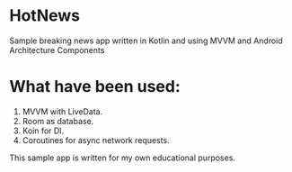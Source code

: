 # HotNews
Sample breaking news app written in Kotlin and using MVVM and Android Architecture Components
# What have been used:
1. MVVM with LiveData.
2. Room as database.
3. Koin for DI.
4. Coroutines for async network requests.

This sample app is written for my own educational purposes.
